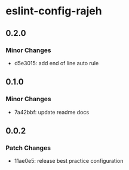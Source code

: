 # eslint-config-rajeh

## 0.2.0

### Minor Changes

- d5e3015: add end of line auto rule

## 0.1.0

### Minor Changes

- 7a42bbf: update readme docs

## 0.0.2

### Patch Changes

- 11ae0e5: release best practice configuration

